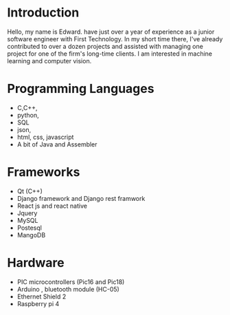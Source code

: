 # Introduction

Hello, my name is Edward. have just over a year of experience as a junior software engineer with First Technology. In my short time there, I've already contributed to over a dozen projects and assisted with managing one project for one of the firm's long-time clients. I am interested in machine learning and computer vision.

# Programming Languages

- C,C++, 
- python, 
- SQL
- json, 
- html, css, javascript
- A bit of Java and Assembler

# Frameworks

- Qt (C++)
- Django framework and Django rest framwork
- React js and react native
- Jquery
- MySQL
- Postesql
- MangoDB

# Hardware 

- PIC microcontrollers (Pic16 and Pic18)
- Arduino , bluetooth module (HC-05)
- Ethernet Shield 2
- Raspberry pi 4
